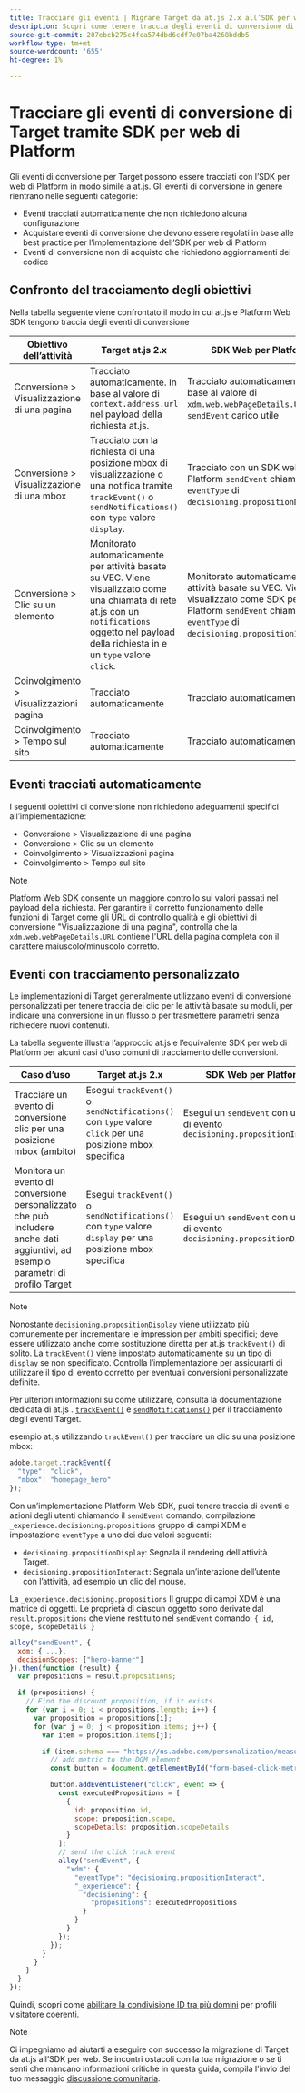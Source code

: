 ```yaml
---
title: Tracciare gli eventi | Migrare Target da at.js 2.x all’SDK per web
description: Scopri come tenere traccia degli eventi di conversione di Adobe Target utilizzando Experience Platform Web SDK.
source-git-commit: 287ebcb275c4fca574dbd6cdf7e07ba4268bddb5
workflow-type: tm+mt
source-wordcount: '655'
ht-degree: 1%

---
```



# Tracciare gli eventi di conversione di Target tramite SDK per web di Platform

Gli eventi di conversione per Target possono essere tracciati con l’SDK per web di Platform in modo simile a at.js. Gli eventi di conversione in genere rientrano nelle seguenti categorie:

* Eventi tracciati automaticamente che non richiedono alcuna configurazione
* Acquistare eventi di conversione che devono essere regolati in base alle best practice per l’implementazione dell’SDK per web di Platform
* Eventi di conversione non di acquisto che richiedono aggiornamenti del codice

## Confronto del tracciamento degli obiettivi

Nella tabella seguente viene confrontato il modo in cui at.js e Platform Web SDK tengono traccia degli eventi di conversione

| Obiettivo dell’attività | Target at.js 2.x | SDK Web per Platform |
|---|---|---|
| Conversione > Visualizzazione di una pagina | Tracciato automaticamente. In base al valore di `context.address.url` nel payload della richiesta at.js. | Tracciato automaticamente. In base al valore di `xdm.web.webPageDetails.URL` in `sendEvent` carico utile |
| Conversione > Visualizzazione di una mbox | Tracciato con la richiesta di una posizione mbox di visualizzazione o una notifica tramite `trackEvent()` o `sendNotifications()` con `type` valore `display`. | Tracciato con un SDK web per Platform `sendEvent` chiama con `eventType` di `decisioning.propositionDisplay`. |
| Conversione > Clic su un elemento | Monitorato automaticamente per attività basate su VEC. Viene visualizzato come una chiamata di rete at.js con un `notifications` oggetto nel payload della richiesta in e un `type` valore `click`. | Monitorato automaticamente per attività basate su VEC. Viene visualizzato come SDK per web di Platform `sendEvent` chiama con `eventType` di `decisioning.propositionInteract`. |
| Coinvolgimento > Visualizzazioni pagina | Tracciato automaticamente | Tracciato automaticamente |
| Coinvolgimento > Tempo sul sito | Tracciato automaticamente | Tracciato automaticamente |

<!--
| Revenue > RPV, AOV, or Total Sales | Tracked based on the `orderTotal` parameter values for the specified mbox(es) | Tracked based on the `xdm.commerce.order.priceTotal` values. Its best to use the "any mbox" option in the goal setup. |
| Revenue > Orders | Tracked based on the unique `orderId` parameter values for the specified mbox(es) | Tracked based on the unique values for `xdm.commerce.order.purchaseID`. Its best to use the "any mbox" option in the goal setup. |
| Engagement > Custom Scoring | Tracked with the `mboxPageValue` parameter. Refer to the [dedicated documentation](https://experienceleague.adobe.com/docs/target/using/activities/success-metrics/capture-score.html) for more details. | Tracked with `data.__adobe.target.mboxPageValue` in the `sendEvent` payload |
-->

## Eventi tracciati automaticamente

I seguenti obiettivi di conversione non richiedono adeguamenti specifici all’implementazione:

* Conversione > Visualizzazione di una pagina
* Conversione > Clic su un elemento
* Coinvolgimento > Visualizzazioni pagina
* Coinvolgimento > Tempo sul sito

>[!NOTE]
>
>Platform Web SDK consente un maggiore controllo sui valori passati nel payload della richiesta. Per garantire il corretto funzionamento delle funzioni di Target come gli URL di controllo qualità e gli obiettivi di conversione &quot;Visualizzazione di una pagina&quot;, controlla che la `xdm.web.webPageDetails.URL` contiene l&#39;URL della pagina completa con il carattere maiuscolo/minuscolo corretto.

<!--
## Purchase conversion events

The following conversion goals are based on the order details information passed in the Platform Web SDK `sendEvent` payload:

* Revenue > Revenue per Visit (RPV)
* Revenue > Average Order Value (AOV)
* Revenue > Total Sales
* Revenue > Orders

Target at.js implementations typically use an order confirmation mbox with the `trackEvent()` or `sendNotifications()` functions to pass the order ID, order total, and a list of product IDs purchased. These methods are specific to Target.

The Platform Web SDK is a shared library for all Adobe applications and you may have other applications such as Adobe Analytics to consider. Because of this shared nature, its best send a single order confirmation call using the appropriate commerce XDM field group.

For more information and an example, refer to the tutorial section about [sending purchase parameters to Target](send-parameters.md#purchase-parameters). 
-->

## Eventi con tracciamento personalizzato

Le implementazioni di Target generalmente utilizzano eventi di conversione personalizzati per tenere traccia dei clic per le attività basate su moduli, per indicare una conversione in un flusso o per trasmettere parametri senza richiedere nuovi contenuti.

La tabella seguente illustra l’approccio at.js e l’equivalente SDK per web di Platform per alcuni casi d’uso comuni di tracciamento delle conversioni.

| Caso d’uso | Target at.js 2.x | SDK Web per Platform |
|---|---|---|
| Tracciare un evento di conversione clic per una posizione mbox (ambito) | Esegui `trackEvent()` o `sendNotifications()` con `type` valore `click` per una posizione mbox specifica | Esegui un `sendEvent` con un tipo di evento `decisioning.propositionInteract` |
| Monitora un evento di conversione personalizzato che può includere anche dati aggiuntivi, ad esempio parametri di profilo Target | Esegui `trackEvent()` o `sendNotifications()` con `type` valore `display` per una posizione mbox specifica | Esegui un `sendEvent` con un tipo di evento `decisioning.propositionDisplay` |

>[!NOTE]
>
>Nonostante `decisioning.propositionDisplay` viene utilizzato più comunemente per incrementare le impression per ambiti specifici; deve essere utilizzato anche come sostituzione diretta per at.js `trackEvent()` di solito. La `trackEvent()` viene impostato automaticamente su un tipo di `display` se non specificato. Controlla l’implementazione per assicurarti di utilizzare il tipo di evento corretto per eventuali conversioni personalizzate definite.

Per ulteriori informazioni su come utilizzare, consulta la documentazione dedicata di at.js . [`trackEvent()`](https://developer.adobe.com/target/implement/client-side/atjs/atjs-functions/adobe-target-trackevent/) e [`sendNotifications()`](https://developer.adobe.com/target/implement/client-side/atjs/atjs-functions/adobe-target-sendnotifications-atjs-21/) per il tracciamento degli eventi Target.

esempio at.js utilizzando `trackEvent()` per tracciare un clic su una posizione mbox:

```JavaScript
adobe.target.trackEvent({
  "type": "click",
  "mbox": "homepage_hero"
});
```

Con un’implementazione Platform Web SDK, puoi tenere traccia di eventi e azioni degli utenti chiamando il `sendEvent` comando, compilazione `_experience.decisioning.propositions` gruppo di campi XDM e impostazione `eventType` a uno dei due valori seguenti:

* `decisioning.propositionDisplay`: Segnala il rendering dell&#39;attività Target.
* `decisioning.propositionInteract`: Segnala un’interazione dell’utente con l’attività, ad esempio un clic del mouse.

La `_experience.decisioning.propositions` Il gruppo di campi XDM è una matrice di oggetti. Le proprietà di ciascun oggetto sono derivate dal `result.propositions` che viene restituito nel `sendEvent` comando: `{ id, scope, scopeDetails }`

```JavaScript
alloy("sendEvent", {
  xdm: { ...},
  decisionScopes: ["hero-banner"]
}).then(function (result) {
  var propositions = result.propositions;

  if (propositions) {
    // Find the discount proposition, if it exists.
    for (var i = 0; i < propositions.length; i++) {
      var proposition = propositions[i];
      for (var j = 0; j < proposition.items; j++) {
        var item = proposition.items[j];

        if (item.schema === "https://ns.adobe.com/personalization/measurement") {
          // add metric to the DOM element
          const button = document.getElementById("form-based-click-metric");

          button.addEventListener("click", event => {
            const executedPropositions = [
              {
                id: proposition.id,
                scope: proposition.scope,
                scopeDetails: proposition.scopeDetails
              }
            ];
            // send the click track event
            alloy("sendEvent", {
              "xdm": {
                "eventType": "decisioning.propositionInteract",
                "_experience": {
                  "decisioning": {
                    "propositions": executedPropositions
                  }
                }
              }
            });
          });
        }
      }
    }
  }
});
```

Quindi, scopri come [abilitare la condivisione ID tra più domini](cross-domain.md) per profili visitatore coerenti.

>[!NOTE]
>
>Ci impegniamo ad aiutarti a eseguire con successo la migrazione di Target da at.js all’SDK per web. Se incontri ostacoli con la tua migrazione o se ti senti che mancano informazioni critiche in questa guida, compila l&#39;invio del tuo messaggio [discussione comunitaria](https://experienceleaguecommunities.adobe.com/t5/adobe-experience-platform-data/tutorial-discussion-migrate-target-from-at-js-to-web-sdk/m-p/575587#M463).